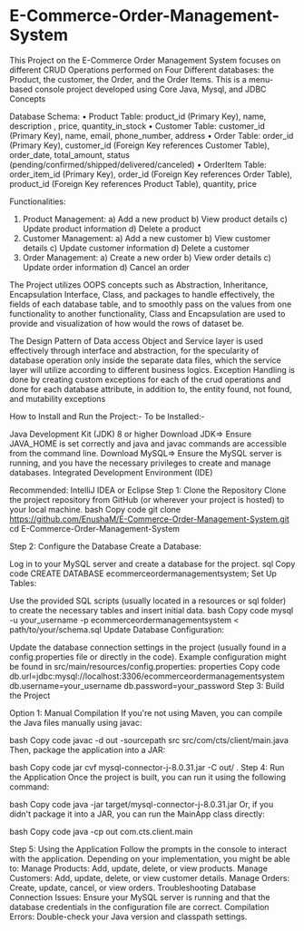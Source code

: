 # E-Commerce-Order-Management-System
This Project on the E-Commerce Order Management System focuses on different CRUD Operations performed on Four Different databases: the Product, the customer, the Order, and the Order Items. 
This is a menu-based console project developed using Core Java, Mysql, and JDBC Concepts

Database Schema:
•	Product Table: product_id (Primary Key), name, description , price, quantity_in_stock
•	Customer Table: customer_id (Primary Key), name, email, phone_number, address
•	Order Table: order_id (Primary Key),	customer_id (Foreign Key references Customer Table),	order_date,	total_amount,	status (pending/confirmed/shipped/delivered/canceled)
•	OrderItem Table: order_item_id (Primary Key),	order_id (Foreign Key references Order Table),	product_id (Foreign Key references Product Table),	quantity,	price

Functionalities:
1.	Product Management:
a)	Add a new product b)	View product details c)	Update product information d)	Delete a product
2.	Customer Management: a)	Add a new customer b)	View customer details c)	Update customer information d)	Delete a customer
3.	Order Management: a)	Create a new order b)	View order details c)	Update order information d)	Cancel an order

The Project utilizes OOPS concepts such as Abstraction, Inheritance, Encapsulation Interface, Class, and packages to handle effectively, the fields of each database table, and to smoothly pass on the values from one functionality to another functionality, Class and Encapsulation are used to provide and visualization of how would the rows of dataset be.

The Design Pattern of Data access Object and Service layer is used effectively through interface and abstraction, for the specularity of database operation only inside the separate data files, which the service layer will utilize according to different business logics.
Exception Handling is done by creating custom exceptions for each of the crud operations and done for each database attribute, in addition to, the entity found, not found, and mutability exceptions

How to Install and Run the Project:-
To be Installed:-

Java Development Kit (JDK) 8 or higher
Download JDK=> Ensure JAVA_HOME is set correctly and java and javac commands are accessible from the command line.
Download MySQL=> Ensure the MySQL server is running, and you have the necessary privileges to create and manage databases.
Integrated Development Environment (IDE)

Recommended: IntelliJ IDEA or Eclipse
Step 1: Clone the Repository
Clone the project repository from GitHub (or wherever your project is hosted) to your local machine.
bash
Copy code
git clone https://github.com/EnushaM/E-Commerce-Order-Management-System.git
cd E-Commerce-Order-Management-System

Step 2: Configure the Database
Create a Database:

Log in to your MySQL server and create a database for the project.
sql
Copy code
CREATE DATABASE ecommerceordermanagementsystem;
Set Up Tables:

Use the provided SQL scripts (usually located in a resources or sql folder) to create the necessary tables and insert initial data.
bash
Copy code
mysql -u your_username -p ecommerceordermanagementsystem < path/to/your/schema.sql
Update Database Configuration:

Update the database connection settings in the project (usually found in a config.properties file or directly in the code).
Example configuration might be found in src/main/resources/config.properties:
properties
Copy code
db.url=jdbc:mysql://localhost:3306/ecommerceordermanagementsystem
db.username=your_username
db.password=your_password
Step 3: Build the Project

Option 1: Manual Compilation
If you're not using Maven, you can compile the Java files manually using javac:

bash
Copy code
javac -d out -sourcepath src src/com/cts/client/main.java
Then, package the application into a JAR:

bash
Copy code
jar cvf mysql-connector-j-8.0.31.jar -C out/ .
Step 4: Run the Application
Once the project is built, you can run it using the following command:

bash
Copy code
java -jar target/mysql-connector-j-8.0.31.jar
Or, if you didn't package it into a JAR, you can run the MainApp class directly:

bash
Copy code
java -cp out com.cts.client.main

Step 5: Using the Application
Follow the prompts in the console to interact with the application. Depending on your implementation, you might be able to:
Manage Products: Add, update, delete, or view products.
Manage Customers: Add, update, delete, or view customer details.
Manage Orders: Create, update, cancel, or view orders.
Troubleshooting
Database Connection Issues: Ensure your MySQL server is running and that the database credentials in the configuration file are correct.
Compilation Errors: Double-check your Java version and classpath settings.


